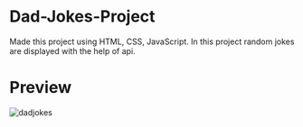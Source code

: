 # Dad-Jokes-Project
Made this project using HTML, CSS, JavaScript. In this project random jokes are displayed with the help of api.
# Preview
![dadjokes](https://user-images.githubusercontent.com/126886121/235924608-992a795c-5242-4f48-91a4-bc54afc70307.png)
